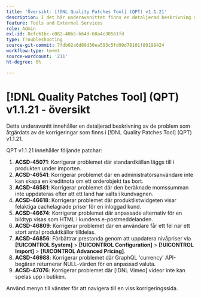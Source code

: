```yaml
---
title: 'Översikt: [!DNL Quality Patches Tool] (QPT) v1.1.21'
description: I det här underavsnittet finns en detaljerad beskrivning av de problem som åtgärdats av de korrigeringar som finns i  [!DNL Quality Patches Tool] (QPT) v1.1.21.
feature: Tools and External Services
role: Admin
exl-id: 8cfc61bc-c082-40b5-b64d-68a4c30561fd
type: Troubleshooting
source-git-commit: 7fdb02a6d89d50ea593c5fd99d78101f89198424
workflow-type: tm+mt
source-wordcount: '211'
ht-degree: 0%

---
```


# [!DNL Quality Patches Tool] (QPT) v1.1.21 - översikt

Detta underavsnitt innehåller en detaljerad beskrivning av de problem som åtgärdats av de korrigeringar som finns i [!DNL Quality Patches Tool] (QPT) v1.1.21.

QPT v1.1.21 innehåller följande patchar:

1. **ACSD-45071**: Korrigerar problemet där standardkällan läggs till i produkten under importen.
1. **ACSD-46541**: Korrigerar problemet där en administratörsanvändare inte kan skapa en kreditnota om ett orderobjekt tas bort.
1. **ACSD-46581**: Korrigerar problemet där den beräknade momssumman inte uppdateras efter att ett land har valts i kundvagnen.
1. **ACSD-46618**: Korrigerar problemet där produktlistwidgeten visar felaktiga cachelagrade priser för en inloggad kund.
1. **ACSD-46674**: Korrigerar problemet där anpassade alternativ för en bildtyp visas som HTML i kundens e-postmeddelanden.
1. **ACSD-46809**: Korrigerar problemet där en användare får ett fel när ett stort antal produktkällor tilldelas.
1. **ACSD-46856**: Förbättrar prestanda genom att uppdatera nivåpriser via **[!UICONTROL System]** > **[!UICONTROL Configuration]** > **[!UICONTROL Import]** > **[!UICONTROL Advanced Pricing]**.
1. **ACSD-46988**: Korrigerar problemet där GraphQL &#39;currency&#39; API-begäran returnerar NULL-värden för en anpassad valuta.
1. **ACSD-47076**: Korrigerar problemet där [!DNL Vimeo] videor inte kan spelas upp i butiken.

Använd menyn till vänster för att navigera till en viss korrigeringssida.
